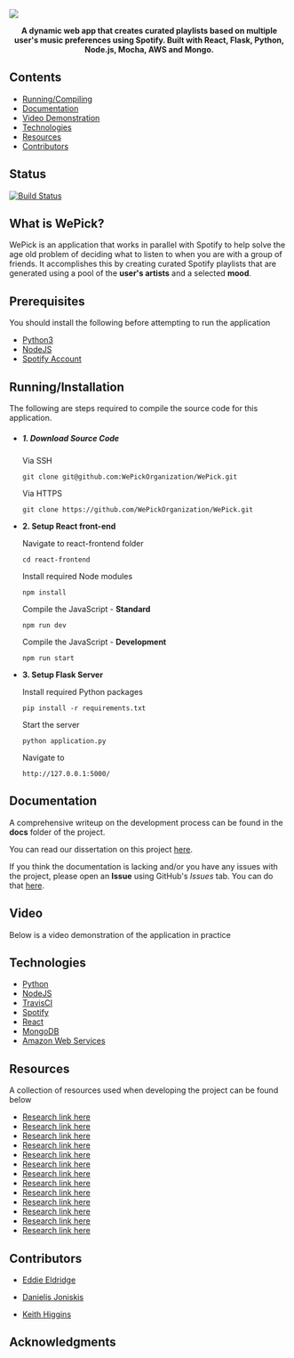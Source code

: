 

<img src="https://user-images.githubusercontent.com/22448079/56662378-b9855d80-669b-11e9-9323-815e66367a91.png">

<p align="center">
  <b>A dynamic web app that creates curated playlists based on multiple user's music preferences using Spotify. Built with React, Flask, Python, Node.js, Mocha, AWS and Mongo.</b><br>
</p>

## Contents
* [Running/Compiling](#Prerequisites)
* [Documentation](#documentation)
* [Video Demonstration](#video)
* [Technologies](#technologies-and-software)
* [Resources](#resources)
* [Contributors](#resources)


## Status
[![Build Status](https://travis-ci.com/WePickOrganization/WePick.svg?branch=master)](https://travis-ci.com/WePickOrganization/WePick)

## What is WePick?
WePick is an application that works in parallel with Spotify to help solve the age old problem of deciding what to listen to when you are with a group of friends. It accomplishes this by creating curated Spotify playlists that are generated using a pool of the <b>user's artists</b> and a selected <b>mood</b>.

## Prerequisites

You should install the following before attempting to run the application

* [Python3]()
* [NodeJS]()
* [Spotify Account](https://www.spotify.com/is/signup/)


## Running/Installation
The following are steps required to compile the source code for this application.

* <h5> 1. Download Source Code</h5>
      <h7> Via SSH </h7>

      git clone git@github.com:WePickOrganization/WePick.git

    
     <h7> Via HTTPS </h7>
     
      git clone https://github.com/WePickOrganization/WePick.git


* <b>2. Setup React front-end</b>
    
    <h7>Navigate to react-frontend folder</h7>

      cd react-frontend

    <h7>Install required Node modules</h7>
     
      npm install
    
     <h7>Compile the JavaScript - <b>Standard</b></h7>
     
      npm run dev

     <h7>Compile the JavaScript - <b>Development</b></h7>
     
      npm run start

* <b>3. Setup Flask Server</b>
    
    <h7>Install required Python packages</h7>

      pip install -r requirements.txt

    
     <h7>Start the server</h7>
     
      python application.py

    <h7>Navigate to </h7>

      http://127.0.0.1:5000/ 
       

## Documentation
A comprehensive writeup on the development process can be found in the <b>docs</b> folder of the project.

You can read our dissertation on this project [here](https://github.com/WePickOrganization/WePick/blob/master/docs/project.pdf).

If you think the documentation is lacking and/or you have any issues with the project, please open an <b>Issue</b> using GitHub's <i>Issues</i> tab. You can do that [here](https://github.com/WePickOrganization/WePick/issues).

## Video
Below is a video demonstration of the application in practice

## Technologies

* [Python]()
* [NodeJS]()
* [TravisCI]()
* [Spotify]()
* [React]()
* [MongoDB]()
* [Amazon Web Services]()


## Resources
A collection of resources used when developing the project can be found below

* [Research link here]()
* [Research link here]()
* [Research link here]()
* [Research link here]()
* [Research link here]()
* [Research link here]()
* [Research link here]()
* [Research link here]()
* [Research link here]()
* [Research link here]()
* [Research link here]()
* [Research link here]()
* [Research link here]()

## Contributors
* [Eddie Eldridge](https://github.com/EddieEldridge)	
 	 
* [Danielis Joniskis](https://github.com/jawneck)
 	 
* [Keith Higgins](https://github.com/cian2009/KeithHiggins)

## Acknowledgments
